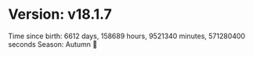 # Version: v18.1.7
Time since birth: 6612 days, 158689 hours, 9521340 minutes, 571280400 seconds
Season: Autumn 🍁
